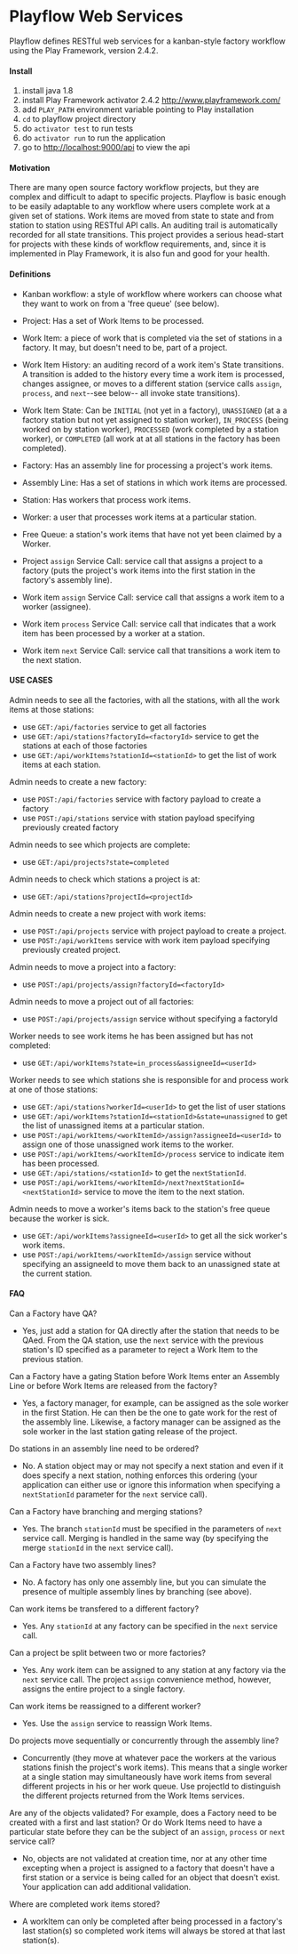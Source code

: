 # Playflow Web Services

Playflow defines RESTful web services for a kanban-style factory workflow using
the Play Framework, version 2.4.2. 


#### Install

1. install java 1.8
2. install Play Framework activator 2.4.2 <http://www.playframework.com/>
3. add `PLAY_PATH` environment variable pointing to Play installation
4. `cd` to playflow project directory
5. do `activator test` to run tests
6. do `activator run` to run the application
7. go to <http://localhost:9000/api> to view the api


#### Motivation

There are many open source factory workflow projects, but they are complex 
and difficult to  adapt to specific projects.  Playflow is basic enough 
to be easily adaptable to any workflow where users complete work at a given 
set of stations.  Work items are moved from state to state and from station 
to station using RESTful API calls.  An auditing trail is automatically 
recorded for all state transitions.  This project provides a serious head-start 
for projects with these kinds of workflow requirements, and, since it 
is implemented in Play Framework, it is also fun and good for your health.


#### Definitions

* Kanban workflow: a style of workflow where workers can choose what they 
  want to work on from a 'free queue' (see below).

* Project: Has a set of Work Items to be processed.

* Work Item: a piece of work that is completed via the set of stations in 
  a factory.  It may, but doesn't need to be, part of a project.

* Work Item History: an auditing record of a work item's State transitions.
  A transition is added to the history every time a work item is processed, 
  changes assignee, or moves to a different station (service calls
  `assign`, `process`, and `next`--see below-- all invoke state transitions).

* Work Item State: Can be `INITIAL` (not yet in a factory), `UNASSIGNED` (at a
  a factory station but not yet assigned to station worker), `IN_PROCESS` 
  (being worked on by station worker), `PROCESSED` (work completed by a station 
  worker), or `COMPLETED` (all work at at all stations in the factory has been 
  completed).

* Factory: Has an assembly line for processing a project's work items.

* Assembly Line: Has a set of stations in which work items are 
  processed.

* Station: Has workers that process work items.
 
* Worker: a user that processes work items at a particular station.

* Free Queue: a station's work items that have not yet been claimed by a 
  Worker.

* Project `assign` Service Call: service call that assigns a project
  to a factory (puts the project's work items into the first station in the
  factory's assembly line).
  
* Work item `assign` Service Call: service call that assigns a work 
  item to a worker (assignee). 

* Work item `process` Service Call: service call that indicates that a work item 
  has been processed by a worker at a station.

* Work item `next` Service Call: service call that transitions a work item
  to the next station.


#### USE CASES
 
Admin needs to see all the factories, with all the stations, with all the work
items at those stations:
* use `GET:/api/factories` service to get all factories
* use `GET:/api/stations?factoryId=<factoryId>` service to get the stations at 
  each of those factories
* use `GET:/api/workItems?stationId=<stationId>` to get the list of work 
  items at each station.

Admin needs to create a new factory:
* use `POST:/api/factories` service with factory payload to create a factory
* use `POST:/api/stations` service with station payload specifying previously
  created factory
   
Admin needs to see which projects are complete:
* use `GET:/api/projects?state=completed`

Admin needs to check which stations a project is at:
* use `GET:/api/stations?projectId=<projectId>`

Admin needs to create a new project with work items:
* use `POST:/api/projects` service with project payload to create a project.
* use `POST:/api/workItems` service with work item payload specifying
  previously created project.

Admin needs to move a project into a factory:
* use `POST:/api/projects/assign?factoryId=<factoryId>`

Admin needs to move a project out of all factories:
* use `POST:/api/projects/assign` service without specifying a factoryId

Worker needs to see work items he has been assigned but has not completed:
* use `GET:/api/workItems?state=in_process&assigneeId=<userId>`

Worker needs to see which stations she is responsible for and process work at 
one of those stations:
* use `GET:/api/stations?workerId=<userId>` to get the list of user stations
* use `GET:/api/workItems?stationId=<stationId>&state=unassigned` to get 
  the list of unassigned items at a particular station.
* use `POST:/api/workItems/<workItemId>/assign?assigneeId=<userId>` to
  assign one of those unassigned work items to the worker.
* use `POST:/api/workItems/<workItemId>/process` service to indicate item
  has been processed.
* use `GET:/api/stations/<stationId>` to get the `nextStationId`.
* use `POST:/api/workItems/<workItemId>/next?nextStationId=<nextStationId>` 
  service to move the item to the next station.

Admin needs to move a worker's items back to the station's free queue because
the worker is sick.
* use `GET:/api/workItems?assigneeId=<userId>` to get all 
  the sick worker's work items.
* use `POST:/api/workItems/<workItemId>/assign` service without specifying 
  an assigneeId to move them back to an unassigned state at the current
  station.


#### FAQ

Can a Factory have QA?
* Yes, just add a station for QA directly after the station that needs to be 
  QAed.  From the QA station, use the `next` service with the previous 
  station's ID specified as a parameter to reject a Work Item to the 
  previous station.

Can a Factory have a gating Station before Work Items enter an Assembly Line 
or before Work Items are released from the factory?
* Yes,  a factory manager, for example, can be assigned as the sole worker in 
  the first Station.  He can then be the one to gate work for the rest of the
  assembly line.  Likewise, a factory manager can be assigned as the sole 
  worker in the last station gating release of the project.

Do stations in an assembly line need to be ordered? 
* No. A station object may or may not specify a next station and even 
  if it does specify a next station, nothing enforces this ordering
  (your application can either use or ignore this information when 
  specifying a `nextStationId` parameter for the `next` service call).

Can a Factory have branching and merging stations?
* Yes. The branch `stationId` must be specified in the parameters of `next` 
  service call. Merging is handled in the same way (by specifying the 
  merge `stationId` in the `next` service call).

Can a Factory have two assembly lines?
* No. A factory has only one assembly line, but you can simulate the presence 
  of multiple assembly lines by branching (see above).

Can work items be transfered to a different factory?
* Yes. Any `stationId` at any factory can be specified in the `next` service 
  call.
  
Can a project be split between two or more factories?
* Yes. Any work item can be assigned to any station at any factory via the 
  `next` service call.  The project `assign` convenience method, however, 
  assigns the entire project to a single factory.
  
Can work items be reassigned to a different worker?
* Yes. Use the `assign` service to reassign Work Items.

Do projects move sequentially or concurrently through the assembly line?
* Concurrently (they move at whatever pace the workers at the various stations 
  finish the project's work items).  This means that a single worker at a 
  single station may simultaneously have work items from several different 
  projects in his or her work queue.  Use projectId to distinguish the 
  different projects returned from the Work Items services. 

Are any of the objects validated?  For example, does a Factory need to be 
created with a first and last station? Or do Work Items need to have a 
particular state before they can be the subject of an `assign`, 
`process` or `next` service call?
* No, objects are not validated at creation time, nor at any other time 
  excepting when a project is assigned to a factory that doesn't have a 
  first station or a service is being called for an object that doesn't
  exist. Your application can add additional validation.
  
Where are completed work items stored?
* A workItem can only be completed after being processed in a
  factory's last station(s) so completed work items will always be
  stored at that last station(s).